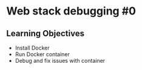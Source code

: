# Web stack debugging #0

## Learning Objectives

- Install Docker
- Run Docker container
- Debug and fix issues with container
